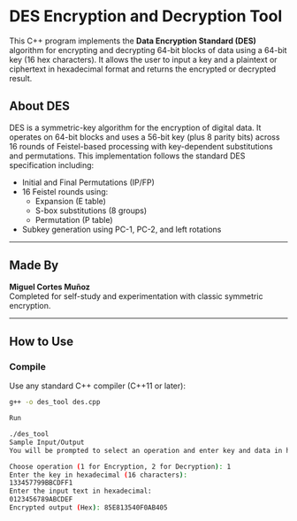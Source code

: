 # DES Encryption and Decryption Tool

This C++ program implements the **Data Encryption Standard (DES)** algorithm for encrypting and decrypting 64-bit blocks of data using a 64-bit key (16 hex characters). It allows the user to input a key and a plaintext or ciphertext in hexadecimal format and returns the encrypted or decrypted result.

##  About DES

DES is a symmetric-key algorithm for the encryption of digital data. It operates on 64-bit blocks and uses a 56-bit key (plus 8 parity bits) across 16 rounds of Feistel-based processing with key-dependent substitutions and permutations. This implementation follows the standard DES specification including:

- Initial and Final Permutations (IP/FP)
- 16 Feistel rounds using:
  - Expansion (E table)
  - S-box substitutions (8 groups)
  - Permutation (P table)
- Subkey generation using PC-1, PC-2, and left rotations

---

##  Made By

**Miguel Cortes Muñoz**  
Completed for self-study and experimentation with classic symmetric encryption.

---

##  How to Use
### Compile

Use any standard C++ compiler (C++11 or later):

```bash
g++ -o des_tool des.cpp

Run

./des_tool
Sample Input/Output
You will be prompted to select an operation and enter key and data in hexadecimal format.

Choose operation (1 for Encryption, 2 for Decryption): 1
Enter the key in hexadecimal (16 characters):
133457799BBCDFF1
Enter the input text in hexadecimal:
0123456789ABCDEF
Encrypted output (Hex): 85E813540F0AB405
